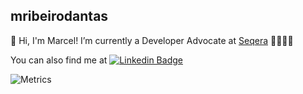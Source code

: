 ## mribeirodantas

👋 Hi, I'm Marcel! I’m currently a Developer Advocate at [Seqera](https://www.seqera.io) 👨🏻‍💻🧬

You can also find me at [![Linkedin Badge](https://img.shields.io/badge/-mribeirodantas-blue?style=flat-square&logo=Linkedin&logoColor=white&link=https://www.linkedin.com/in/mribeirodantas/)](https://www.linkedin.com/in/mribeirodantas/)

![Metrics](https://metrics.lecoq.io/mribeirodantas?template=classic&isocalendar=1&languages=1&lines=1&habits=1&achievements=1&notable=1&base=header%2C%20activity%2C%20community%2C%20repositories%2C%20metadata&base.indepth=false&base.hireable=false&base.skip=false&isocalendar=false&isocalendar.duration=half-year&languages=false&languages.ignored=HTML%2C%20CSS%2C%20Jupyter%20Notebook%2C%20javascript%2C%20MATLAB%2C%20SCSS&languages.limit=8&languages.threshold=0%25&languages.other=false&languages.colors=github&languages.sections=most-used&languages.indepth=false&languages.analysis.timeout=15&languages.analysis.timeout.repositories=7.5&languages.categories=markup%2C%20programming&languages.recent.categories=markup%2C%20programming&languages.recent.load=300&languages.recent.days=14&lines=false&lines.sections=base&lines.repositories.limit=4&lines.history.limit=1&lines.delay=0&habits=false&habits.from=200&habits.days=14&habits.facts=true&habits.charts=false&habits.charts.type=classic&habits.trim=false&habits.languages.limit=8&habits.languages.threshold=0%25&achievements=false&achievements.threshold=C&achievements.secrets=true&achievements.display=detailed&achievements.limit=0&notable=false&notable.from=organization&notable.repositories=false&notable.indepth=false&notable.types=commit&notable.self=false&config.timezone=America%2FFortaleza)

